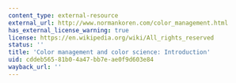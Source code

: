 ```yaml
---
content_type: external-resource
external_url: http://www.normankoren.com/color_management.html
has_external_license_warning: true
license: https://en.wikipedia.org/wiki/All_rights_reserved
status: ''
title: 'Color management and color science: Introduction'
uid: cddeb565-81b0-4a47-bb7e-ae0f9d603e84
wayback_url: ''
---
```

